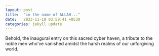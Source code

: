 ```yaml
---
layout: post
title:  "in the name of ALLAH..."
date:   2023-11-10 03:59:41 +0530
categories: jekyll update
---
```


Behold, the inaugural entry on this sacred cyber haven, a tribute to the noble men who've vanished amidst the harsh realms of our unforgiving world.
